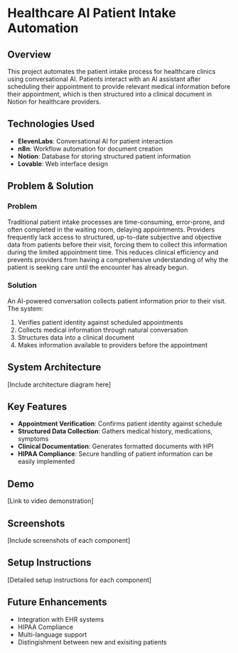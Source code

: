 # Healthcare AI Patient Intake Automation

## Overview
This project automates the patient intake process for healthcare clinics using conversational AI. Patients interact with an AI assistant after scheduling their appointment to provide relevant medical information before their appointment, which is then structured into a clinical document in Notion for healthcare providers.

## Technologies Used
- **ElevenLabs**: Conversational AI for patient interaction
- **n8n**: Workflow automation for document creation
- **Notion**: Database for storing structured patient information
- **Lovable**: Web interface design

## Problem & Solution
### Problem
Traditional patient intake processes are time-consuming, error-prone, and often completed in the waiting room, delaying appointments. Providers frequently lack access to structured, up-to-date subjective and objective data from patients before their visit, forcing them to collect this information during the limited appointment time. This reduces clinical efficiency and prevents providers from having a comprehensive understanding of why the patient is seeking care until the encounter has already begun.

### Solution
An AI-powered conversation collects patient information prior to their visit. The system:
1. Verifies patient identity against scheduled appointments
2. Collects medical information through natural conversation
3. Structures data into a clinical document
4. Makes information available to providers before the appointment

## System Architecture
[Include architecture diagram here]

## Key Features
- **Appointment Verification**: Confirms patient identity against schedule
- **Structured Data Collection**: Gathers medical history, medications, symptoms
- **Clinical Documentation**: Generates formatted documents with HPI
- **HIPAA Compliance**: Secure handling of patient information can be easily implemented

## Demo
[Link to video demonstration]

## Screenshots
[Include screenshots of each component]

## Setup Instructions
[Detailed setup instructions for each component]

## Future Enhancements
- Integration with EHR systems
- HIPAA Compliance 
- Multi-language support
- Distingishment between new and exisiting patients
